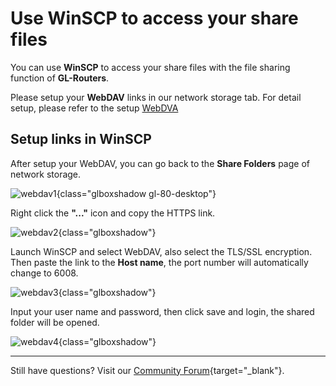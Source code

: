 # Use WinSCP to access your share files

You can use **WinSCP** to access your share files with the file sharing function of **GL-Routers**.

Please setup your **WebDAV** links in our network storage tab. For detail setup, please refer to the setup [WebDVA](https://docs.gl-inet.com/router/en/4/interface_guide/network_storage/#set-up-webdav)

## Setup links in WinSCP

After setup your WebDAV, you can go back to the **Share Folders** page of network storage.

![webdav1](https://static.gl-inet.com/docs/router/en/4/tutorials/network_storage/webdav_client/webdav1.png){class="glboxshadow gl-80-desktop"}

Right click the **"..."** icon and copy the HTTPS link.

![webdav2](https://static.gl-inet.com/docs/router/en/4/tutorials/network_storage/webdav_client/webdav2.png){class="glboxshadow"}

Launch WinSCP and select WebDAV, also select the TLS/SSL encryption. Then paste the link to the **Host name**, the port number will automatically change to 6008.

![webdav3](https://static.gl-inet.com/docs/router/en/4/tutorials/network_storage/webdav_client/webdav3.png){class="glboxshadow"}

Input your user name and password, then click save and login, the shared folder will be opened.

![webdav4](https://static.gl-inet.com/docs/router/en/4/tutorials/network_storage/webdav_client/webdav4.png){class="glboxshadow"}

---

Still have questions? Visit our [Community Forum](https://forum.gl-inet.com){target="_blank"}.
